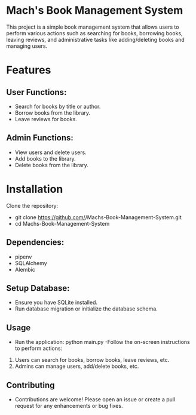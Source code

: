 # Mach's Book Management System

This project is a simple book management system that allows users to perform various actions such as searching for books, borrowing books, leaving reviews, and administrative tasks like adding/deleting books and managing users.

# Features

## User Functions:
- Search for books by title or author.
- Borrow books from the library.
- Leave reviews for books.
## Admin Functions:
- View users and delete users.
- Add books to the library.
- Delete books from the library.



# Installation

Clone the repository:

- git clone https://github.com/<yourusername>/Machs-Book-Management-System.git
- cd Machs-Book-Management-System

## Dependencies:
- pipenv
- SQLAlchemy
- Alembic

## Setup Database:
- Ensure you have SQLite installed.
- Run database migration or initialize the database schema.

## Usage
- Run the application:
    python main.py
-Follow the on-screen instructions to perform actions:
1) Users can search for books, borrow books, leave reviews, etc.
2) Admins can manage users, add/delete books, etc.

## Contributing
- Contributions are welcome! Please open an issue or create a pull request for any enhancements or bug fixes.